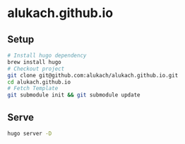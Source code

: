 # alukach.github.io

## Setup

```sh
# Install hugo dependency
brew install hugo
# Checkout project
git clone git@github.com:alukach/alukach.github.io.git
cd alukach.github.io
# Fetch Template
git submodule init && git submodule update
```

## Serve

```sh
hugo server -D
```